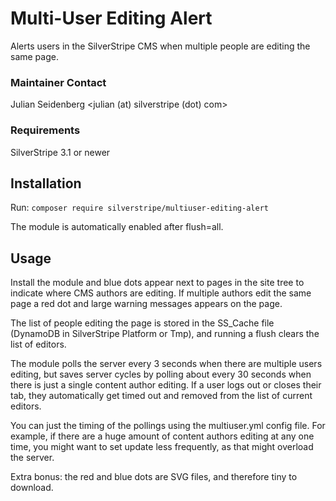 # Multi-User Editing Alert
Alerts users in the SilverStripe CMS when multiple people are editing the same page.

### Maintainer Contact
Julian Seidenberg
<julian (at) silverstripe (dot) com>

### Requirements
SilverStripe 3.1 or newer

## Installation
Run: `composer require silverstripe/multiuser-editing-alert`

The module is automatically enabled after flush=all.

## Usage
Install the module and blue dots appear next to pages in the site tree to indicate where CMS authors are editing.
If multiple authors edit the same page a red dot and large warning messages appears on the page.

The list of people editing the page is stored in the SS_Cache file (DynamoDB in SilverStripe Platform or Tmp), 
and running a flush clears the list of editors.
 
The module polls the server every 3 seconds when there are multiple users editing, but saves server cycles by polling 
about every 30 seconds when there is just a single content author editing. If a user logs out or closes their tab, they
automatically get timed out and removed from the list of current editors.

You can just the timing of the pollings using the multiuser.yml config file. For example, if there are a huge amount of
content authors editing at any one time, you might want to set update less frequently, as that might overload the server. 

Extra bonus: the red and blue dots are SVG files, and therefore tiny to download.


